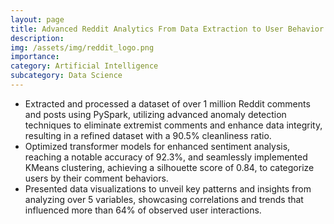 ```yaml
---
layout: page
title: Advanced Reddit Analytics From Data Extraction to User Behavior Insights
description: 
img: /assets/img/reddit_logo.png
importance: 
category: Artificial Intelligence
subcategory: Data Science
---
```


- Extracted and processed a dataset of over 1 million Reddit comments and posts using PySpark, utilizing advanced anomaly detection techniques to eliminate extremist comments and enhance data integrity, resulting in a refined dataset with a 90.5% cleanliness ratio.
- Optimized transformer models for enhanced sentiment analysis, reaching a notable accuracy of 92.3%, and seamlessly implemented KMeans clustering, achieving a silhouette score of 0.84, to categorize users by their comment behaviors.
- Presented data visualizations to unveil key patterns and insights from analyzing over 5 variables, showcasing correlations and trends that influenced more than 64% of observed user interactions.

